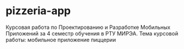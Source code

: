 # pizzeria-app
Курсовая работа по Проектированию и Разработке Мобильных Приложений за 4 семестр обучения в РТУ МИРЭА. Тема курсовой работы: мобильное приложение пиццерии
